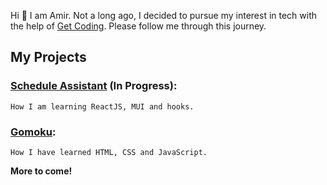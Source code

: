 Hi :wave: I am Amir. Not a long ago, I decided to pursue my interest in tech with the help of [Get Coding](https://www.get-coding.ca/). Please follow me through this journey.

## My Projects

### [Schedule Assistant](https://amir-aminian.github.io/couple-assistant/) (In Progress):
    How I am learning ReactJS, MUI and hooks.

### [Gomoku](https://amir-aminian.github.io/gomoku/):
    How I have learned HTML, CSS and JavaScript.

**More to come!**
